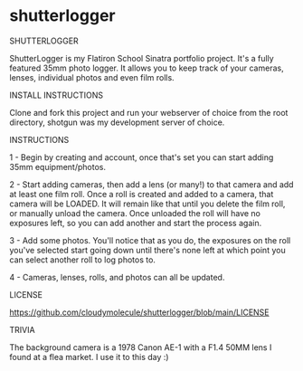 # shutterlogger

SHUTTERLOGGER

ShutterLogger is my Flatiron School Sinatra portfolio project.
It's a fully featured 35mm photo logger.
It allows you to keep track of your cameras, lenses, individual photos and even film rolls.


INSTALL INSTRUCTIONS

Clone and fork this project and run your webserver of choice from the root directory, shotgun was my development server of choice.


INSTRUCTIONS

1 - Begin by creating and account, once that's set you can start adding 35mm equipment/photos.

2 - Start adding cameras, then add a lens (or many!) to that camera and add at least one film roll.
    Once a roll is created and added to a camera, that camera will be LOADED. It will remain like
    that until you delete the film roll, or manually unload the camera. Once unloaded the roll
    will have no exposures left, so you can add another and start the process again.

3 - Add some photos. You'll notice that as you do, the exposures on the roll you've selected
    start going down until there's none left at which point you can select another roll to log photos to.

4 - Cameras, lenses, rolls, and photos can all be updated.

LICENSE

https://github.com/cloudymolecule/shutterlogger/blob/main/LICENSE


TRIVIA

The background camera is a 1978 Canon AE-1 with a F1.4 50MM lens I found at a flea market. I use it to this day :)
